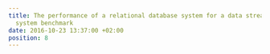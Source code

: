 ```yaml
---
title: The performance of a relational database system for a data stream management
  system benchmark
date: 2016-10-23 13:37:00 +02:00
position: 8
---
```


